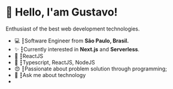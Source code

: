 # 👋 Hello, I'am Gustavo!

Enthusiast of the best web development technologies.

<ul>
  <li>💻 ┇Software Engineer from <b>São Paulo, Brasil.</b></li>
  <li>✨ ┇Currently interested in <b>Next.js</b> and <b>Serverless</b>.</li>
  <li>💙 ┇ReactJS</li>
  <li>🥋 ┇Typescript, ReactJS, NodeJS</li>
  <li>😍 ┇Passionate about problem solution through programming;</li>
  <li>💬 ┇Ask me about technology</li>
  <li> </li>
</ul>
